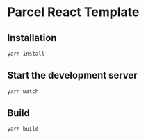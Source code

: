 # Parcel React Template

## Installation

```sh
yarn install
```


## Start the development server

```sh
yarn watch
```


## Build

```sh
yarn build
```
